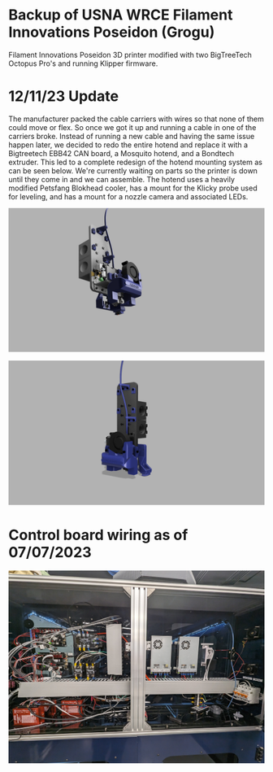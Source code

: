 # Backup of USNA WRCE Filament Innovations Poseidon (Grogu)
Filament Innovations Poseidon 3D printer modified with two BigTreeTech Octopus Pro's and running Klipper firmware.

# 12/11/23 Update
The manufacturer packed the cable carriers with wires so that none of them could move or flex. So once we got it up and running a cable in one of the carriers broke. Instead of running a new cable and having the same issue happen later, we decided to redo the entire hotend and replace it with a Bigtreetech EBB42 CAN board, a Mosquito hotend, and a Bondtech extruder. This led to a complete redesign of the hotend mounting system as can be seen below. We're currently waiting on parts so the printer is down until they come in and we can assemble.
The hotend uses a heavily modified Petsfang Blokhead cooler, has a mount for the Klicky probe used for leveling, and has a mount for a nozzle camera and associated LEDs.

![render1](https://github.com/zcohenld/USNA_WRCE_POSEIDON/blob/main/Extruder_Hotend_CAD_20231211.png)

![render2](https://github.com/zcohenld/USNA_WRCE_POSEIDON/blob/main/Extruder_Hotend2_CAD_20211211.png)


# Control board wiring as of 07/07/2023
![controllers as of 07/07/2023](https://github.com/zcohenld/USNA_WRCE_POSEIDON/blob/main/Grogu_Electronics_20230707.jpg)
